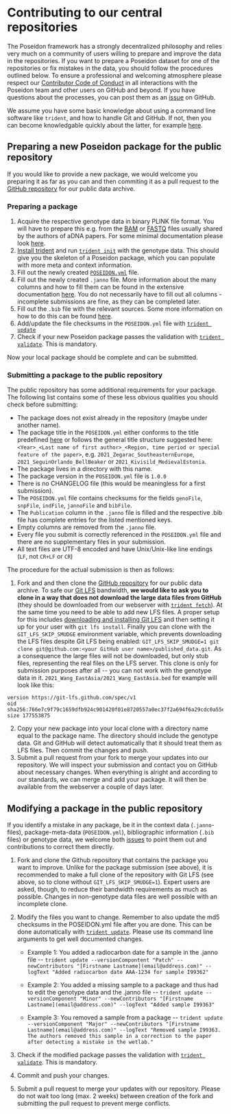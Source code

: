 # Contributing to our central repositories

The Poseidon framework has a strongly decentralized philosophy and relies very much on a community of users willing to prepare and improve the data in the repositories. If you want to prepare a Poseidon dataset for one of the repositories or fix mistakes in the data, you should follow the procedures outlined below. To ensure a professional and welcoming atmosphere please respect our [Contributor Code of Conduct](conduct.md) in all interactions with the Poseidon team and other users on GitHub and beyond. If you have questions about the processes, you can post them as an [issue](https://github.com/poseidon-framework/published_data/issues) on GitHub. 

We assume you have some basic knowledge about using a command line software like `trident`, and how to handle Git and GitHub. If not, then you can become knowledgable quickly about the latter, for example [here](https://lab.github.com/githubtraining/introduction-to-github).

## Preparing a new Poseidon package for the public repository

If you would like to provide a new package, we would welcome you preparing it as far as you can and then commiting it as a pull request to the [GitHub repository](https://github.com/poseidon-framework/published_data) for our public data archive.

### Preparing a package

1. Acquire the respective genotype data in binary PLINK file format. You will have to prepare this e.g. from the [BAM](https://en.wikipedia.org/wiki/SAM_(file_format)) or [FASTQ](https://en.wikipedia.org/wiki/FASTQ_format) files usually shared by the authors of aDNA papers. For some minimal documentation please look [here](genotype_data).
2. [Install trident](https://poseidon-framework.github.io/#/trident?id=installation-quickstart) and run [`trident init`](trident?id=init-command) with the genotype data. This should give you the skeleton of a Poseidon package, which you can populate with more meta and context information.
3. Fill out the newly created [`POSEIDON.yml`](standard?id=the-poseidonyml-file-mandatory) file.
4. Fill out the newly created `.janno` file. More information about the many columns and how to fill them can be found in the extensive documentation [here](janno_details). You do not necessarily have to fill out all columns - incomplete submissions are fine, as they can be completed later.
5. Fill out the `.bib` file with the relevant sources. Some more information on how to do this can be found [here](janno_details?id=context-information).
6. Add/update the file checksums in the `POSEIDON.yml` file with [`trident update`](trident?id=update-command)
7. Check if your new Poseidon package passes the validation with [`trident validate`](trident?id=validate-command). This is mandatory.

Now your local package should be complete and can be submitted.

### Submitting a package to the public repository

The public repository has some additional requirements for your package. The following list contains some of these less obvious qualities you should check before submitting:

- The package does not exist already in the repository (maybe under another name).
- The package title in the `POSEIDON.yml` either conforms to the title predefined [here](https://github.com/poseidon-framework/published_data/issues/14) or follows the general title structure suggested here: `<Year>_<Last name of first author>_<Region, time period or special feature of the paper>`, e.g. `2021_Zegarac_SoutheasternEurope`, `2021_SeguinOrlando_BellBeaker` or `2021_Kivisild_MedievalEstonia`.
- The package lives in a directory with this name.
- The package version in the `POSEIDON.yml` file is `1.0.0`
- There is no CHANGELOG file (this would be meaningless for a first submission).
- The `POSEIDON.yml` file contains checksums for the fields `genoFile`, `snpFile`, `indFile`, `jannoFile` and `bibFile`.
- The `Publication` column in the `.janno` file is filled and the respective .bib file has complete entries for the listed mentioned keys.
- Empty columns are removed from the `.janno` file.
- Every file you submit is correctly referenced in the `POSEIDON.yml` file and there are no supplementary files in your submission.
- All text files are UTF-8 encoded and have Unix/Unix-like line endings (`LF`, not `CR+LF` or `CR`)

The procedure for the actual submission is then as follows:

1. Fork and and then clone the [GitHub repository](https://github.com/poseidon-framework/published_data) for our public data archive. To safe our [Git LFS](https://docs.github.com/en/repositories/working-with-files/managing-large-files/about-git-large-file-storage) bandwidth, **we would like to ask you to clone in a way that does not download the large data files from GitHub** (they should be downloaded from our webserver with [`trident fetch`](trident?id=fetch-command)). At the same time you need to be able to add new LFS files. A proper setup for this includes [downloading and installing Git LFS](https://git-lfs.github.com/) and then setting it up for your user with `git lfs install`. Finally you can clone with the `GIT_LFS_SKIP_SMUDGE` environment variable, which prevents downloading the LFS files despite Git LFS being enabled: 
`GIT_LFS_SKIP_SMUDGE=1 git clone git@github.com:<your GitHub user name>/published_data.git`. As a consequence the large files will not be downloaded, but only stub files, representing the real files on the LFS server. This clone is only for submission purposes after all -- you can not work with the genotype data in it. `2021_Wang_EastAsia/2021_Wang_EastAsia.bed` for example will look like this:

```
version https://git-lfs.github.com/spec/v1
oid sha256:766e7c9f79c1659dfb924c901420f01e8720557a0ec37f2a694f6a29cdc0a55e
size 177553875
```

2. Copy your new package into your local clone with a directory name equal to the package name. The directory should include the genotype data. Git and GitHub will detect automatically that it should treat them as LFS files. Then commit the changes and push.
3. Submit a pull request from your fork to merge your updates into our repository. We will inspect your submission and contact you on GitHub about necessary changes. When everything is alright and according to our standards, we can merge and add your package. It will then be available from the webserver a couple of days later.

## Modifying a package in the public repository

If you identify a mistake in any package, be it in the context data (`.janno`-files), package-meta-data (`POSEIDON.yml`), bibliographic information (`.bib` files) or genotype data, we welcome both [issues](https://github.com/poseidon-framework/published_data/issues) to point them out and contributions to correct them directly.

1. Fork and clone the Github repository that contains the package you want to improve. Unlike for the package submission (see above), it is recommended to make a full clone of the repository with Git LFS (see above, so to clone without `GIT_LFS_SKIP_SMUDGE=1`). Expert users are asked, though, to reduce their bandwidth requirements as much as possible. Changes in non-genotype data files are well possible with an incomplete clone. 
2. Modify the files you want to change. Remember to also update the md5 checksums in the POSEIDON.yml file after you are done. This can be done automatically with [`trident update`](trident?id=update-command). Please use its command line arguments to get well documented changes.

	- Example 1: You added a radiocarbon date for a sample in the .janno file -- `trident update --versionCompontent "Patch" --newContributors "[Firstname Lastname](email@address.com)" --logText "Added radiocarbon date AAA-1234 for sample I99362"`

	- Example 2: You added a missing sample to a package and thus had to edit the genotype data and the .janno file -- `trident update --versionComponent "Minor" --newContributors "[Firstname Lastname](email@address.com)" --logText "Added sample I99363"`

	- Example 3: You removed a sample from a package -- `trident update --versionComponent "Major" --newContributors "[Firstname Lastname](email@address.com)" --logText "Removed sample I99363. The authors removed this sample in a correction to the paper after detecting a mistake in the wetlab."`

3. Check if the modified package passes the validation with [`trident validate`](trident?id=validate-command). This is mandatory.
4. Commit and push your changes.
5. Submit a pull request to merge your updates with our repository. Please do not wait too long (max. 2 weeks) between creation of the fork and submitting the pull request to prevent merge conflicts.
